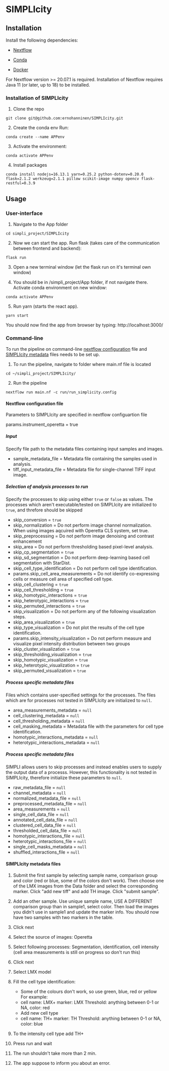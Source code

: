 # SIMPLIcity




## Installation
Install the following dependencies:

- [Nextflow](https://www.nextflow.io/docs/latest/getstarted.html#installation) 

- [Conda](https://conda.io/projects/conda/en/latest/user-guide/install/index.html)

- [Docker](https://docs.docker.com/engine/install/)

For Nextflow version >= 20.07.1 is required. Installation of Nextflow requires Java 11 (or later, up to 18) to be installed.

### Installation of SIMPLIcity
1. Clone the repo
```
git clone git@github.com:ernohanninen/SIMPLIcity.git
```
2. Create the conda env
Run:
```
conda create --name APPenv
```
3. Activate the environment:
```
conda activate APPenv
```
4. Install packages
```
conda install nodejs=16.13.1 yarn=0.25.2 python-dotenv=0.20.0 flask=2.1.2 werkzeug=2.1.1 pillow scikit-image numpy opencv flask-restful=0.3.9
```


## Usage

### User-interface
1. Navigate to the App folder
```
cd simpli_project/SIMPLIcity
```
2. Now we can start the app. Run flask (takes care of the communication between frontend and backend):
```
flask run
```
3. Open a new terminal window (let the flask run on it's terminal own window)

4. You should be in /simpli_project/App folder, if not navigate there. Activate conda environment on new window: 
```
conda activate APPenv
```
5. Run yarn (starts the react app). 
```
yarn start
```
You should now find the app from browser by typing: http://localhost:3000/


### Command-line
To run the pipeline on command-line [nextflow configuration](https://github.com/ernohanninen/SIMPLIcity/blob/master/README.md#nextflow-configuration-file) file and [SIMPLIcity metadata](https://github.com/ernohanninen/SIMPLIcity/blob/master/README.md#simplicity-metadata-files) files needs to be set up.

1. To run the pipeline, navigate to folder where main.nf file is located
```
cd ~/simpli_project/SIMPLIcity/
```
2. Run the pipeline
```
nextflow run main.nf -c run/run_simplicity.config 
```

#### Nextflow configuration file
Parameters to SIMPLIcity are specified in nextflow configuartion file

params.instrument_operetta = true

##### Input
Specify file path to the metadata files containing input samples and images.
- sample_metadata_file = Metadata file containing the samples used in analysis.
- tiff_input_metadata_file = Metadata file for single-channel TIFF input image.


##### Selection of analysis processes to run

Specify the processes to skip using either `true` or `false` as values. The processes which aren't executable/tested on SIMPLIcity are initialized to `true`, and threfore should be skipped
- skip_conversion = `true`
- skip_normalization = Do not perform image channel normalization. When using images aqcuired with Operetta CLS system, set true.
- skip_preprocessing = Do not perform image denoising and contrast enhancement
- skip_area = Do not perform thresholding based pixel-level analysis.
- skip_cp_segmentation = `true`
- skip_sd_segmentation = Do not perform deep-learning based cell segmentation with StarDist.
- skip_cell_type_identification = Do not perform cell type identification.
- params.skip_cell_area_measurements = Do not identify co-expressing cells or measure cell area of specified cell type.
- skip_cell_clustering = `true`
- skip_cell_thresholding = `true`
- skip_homotypic_interactions = `true`
- skip_heterotypic_interactions = `true`
- skip_permuted_interactions = `true`
- skip_visualization = Do not perform any of the following visualization steps.
- skip_area_visualization = `true`
- skip_type_visualization = Do not plot the results of the cell type identification.
- params.skip_intensity_visualization = Do not perform measure and visualize pixel intensity distribution between two groups
- skip_cluster_visualization = `true`
- skip_thresholding_visualization = `true`
- skip_homotypic_visualization = `true`
- skip_heterotypic_visualization = `true`
- skip_permuted_visualization = `true`


##### Process specific metadata files

Files which contains user-specified settings for the processes. The files which are for processes not tested in SIMPLIcity are initialized to `null`.
- area_measurements_metadata = `null`
- cell_clustering_metadata = `null`
- cell_thresholding_metadata = `null`
- cell_masking_metadata = Metadata file with the parameters for cell type identification.
- homotypic_interactions_metadata = `null`
- heterotypic_interactions_metadata = `null`

##### Process specific metadata files
SIMPLI allows users to skip processes and instead enables users to supply the output data of a processs. However, this functionality is not tested in SIMPLIcity, therefore initialize these parameters to `null`.
- raw_metadata_file = `null`
- channel_metadata = `null`
- normalized_metadata_file = `null`
- preprocessed_metadata_file = `null`
- area_measurements = `null`
- single_cell_data_file = `null`
- annotated_cell_data_file = `null`
- clustered_cell_data_file = `null`
- thresholded_cell_data_file = `null`
- homotypic_interactions_file = `null`
- heterotypic_interactions_file = `null`
- single_cell_masks_metadata = `null`
- shuffled_interactions_file = `null`

#### SIMPLIcity metadata files





1. Submit the first sample by selecting sample name, comparison group and color (red or blue, some of the colors don't work). Then choose one of the LMX images from the Data folder and select the corresponding marker. Click "add new tiff" and add TH image. Click "submit sample".
2. Add an other sample. Use unique sample name, USE A DIFFERENT comparison group than in sample1, select color. Then load the images you didn't use in sample1 and update the marker info. You should now have two samples with two markers in the table.
3. Click next
4. Select the source of images: Operetta
5. Select following processes: Segmentation, identification, cell intensity (cell area measurements is still on progress so don't run this)
6. Click next
7. Select LMX model
8. Fill the cell type identification: 
   - Some of the colours don't work, so use green, blue, red or yellow 
For example:
   - cell name: LMX+ marker: LMX Threshold: anything between 0-1 or NA, color: red
   - Add new cell type
   - cell name: TH+ marker: TH Threshold: anything between 0-1 or NA, color: blue
   
9. To the intensity cell type add TH+
10. Press run and wait
11. The run shouldn't take more than 2 min.
12. The app suppose to inform you about an error. 
